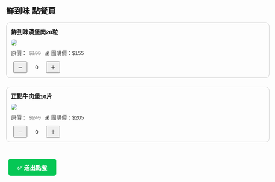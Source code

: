 <!DOCTYPE html>
<html lang="zh-Hant">
<head>
  <meta charset="UTF-8" />
  <title>鮮到味 點餐頁</title>
  <style>
    body {
      font-family: sans-serif;
      padding: 20px;
      max-width: 700px;
      margin: auto;
    }
    .item {
      margin-bottom: 24px;
      padding: 12px;
      border: 1px solid #ccc;
      border-radius: 10px;
    }
    .item img {
      max-width: 100%;
      border-radius: 6px;
      margin: 10px 0;
    }
    .name {
      font-weight: bold;
      font-size: 1.1em;
    }
    .price {
      color: #444;
      margin-bottom: 8px;
    }
    .retail {
      text-decoration: line-through;
      color: #999;
      margin: 0 6px;
    }
    button {
      padding: 4px 10px;
      margin: 0 6px;
    }
    .qty {
      display: inline-block;
      width: 30px;
      text-align: center;
    }
    #lineBtn {
      display: inline-block;
      margin-top: 20px;
      background: #06c755;
      color: white;
      padding: 12px 24px;
      text-decoration: none;
      border: none;
      border-radius: 6px;
      font-weight: bold;
      font-size: 1.1em;
      cursor: pointer;
    }
  </style>
</head>
<body>
  <h2>鮮到味 點餐頁</h2>

  <!-- 商品清單 -->
  <div class="item">
    <div class="name">鮮到味漢堡肉20粒</div>
    <img src="https://i.postimg.cc/Kzdtxd97/image.jpg" />
    <div class="price">
      原價：<span class="retail">$199</span> 💰 團購價：$155
    </div>
    <button onclick="changeQty('鮮到味漢堡肉20粒', -1)">－</button>
    <span class="qty" id="qty-鮮到味漢堡肉20粒">0</span>
    <button onclick="changeQty('鮮到味漢堡肉20粒', 1)">＋</button>
  </div>

  <div class="item">
    <div class="name">正點牛肉堡10片</div>
    <img src="https://i.postimg.cc/JnqccTKj/image.jpg" />
    <div class="price">
      原價：<span class="retail">$249</span> 💰 團購價：$205
    </div>
    <button onclick="changeQty('正點牛肉堡10片', -1)">－</button>
    <span class="qty" id="qty-正點牛肉堡10片">0</span>
    <button onclick="changeQty('正點牛肉堡10片', 1)">＋</button>
  </div>

  <!-- 送出按鈕 -->
  <button id="lineBtn" onclick="sendToLine()">✅ 送出點餐</button>

  <!-- JavaScript 功能區 -->
  <script>
    const cart = {
      '鮮到味漢堡肉20粒': 0,
      '正點牛肉堡10片': 0,
    };

    function changeQty(name, delta) {
      cart[name] = Math.max(0, cart[name] + delta);
      document.getElementById('qty-' + name).textContent = cart[name];
    }

    function sendToLine() {
      let msg = '📦 鮮到味 訂單\n';
      const space = '\u3000\u3000'; // 兩個全形空格
      for (const [item, qty] of Object.entries(cart)) {
        if (qty > 0) {
          msg += `${item}${space}x${qty}\n`;  // 沒有價格、沒有圖案
        }
      }
      if (msg === '📦 鮮到味 訂單\n') {
        msg = '您尚未選擇任何品項喔～';
      }
      const encodedMsg = encodeURIComponent(msg);
      const lineUrl = `https://line.me/R/oaMessage/@567ncwhd/?text=${encodedMsg}`;
      scrollToTop();
      window.open(lineUrl, '_blank');
    }

    function scrollToTop() {
      setTimeout(() => window.scrollTo({ top: 0, behavior: 'smooth' }), 500);
    }
  </script>
</body>
</html>
 
 
  
